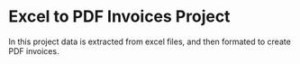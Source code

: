 # Excel to PDF Invoices Project
In this project data is extracted from excel files, and then formated to create PDF invoices. 